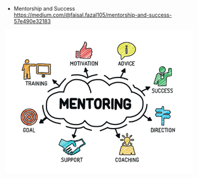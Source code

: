 - Mentorship and Success
<br>https://medium.com/@faisal.fazal105/mentorship-and-success-57e490e32183

![alt text](https://github.com/vikramlance/knowledgePointers/blob/master/images/mentoring.jpg?raw=true)
